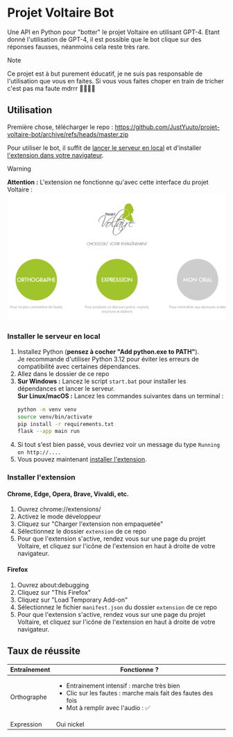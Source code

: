 # Projet Voltaire Bot

Une API en Python pour "botter" le projet Voltaire en utilisant GPT-4. Etant donné l'utilisation de GPT-4, il est possible que le bot clique sur des réponses fausses, néanmoins cela reste très rare.

> [!NOTE]
> Ce projet est à but purement éducatif, je ne suis pas responsable de l'utilisation que vous en faites. Si vous vous faites choper en train de tricher c'est pas ma faute mdrrr 🫵🫵😂😂

## Utilisation

Première chose, télécharger le repo : https://github.com/JustYuuto/projet-voltaire-bot/archive/refs/heads/master.zip

Pour utiliser le bot, il suffit de [lancer le serveur en local](#installer-le-serveur-en-local) et d'installer [l'extension dans votre navigateur](#installer-lextension).

> [!WARNING]
> **Attention :** L'extension ne fonctionne qu'avec cette interface du projet Voltaire : 
> ![Interface du projet Voltaire](/screenshot.png)

### Installer le serveur en local

1. Installez Python (**pensez à cocher "Add python.exe to PATH"**).<br/>
   Je recommande d'utiliser Python 3.12 pour éviter les erreurs de compatibilité avec certaines dépendances.
2. Allez dans le dossier de ce repo
3. **Sur Windows :** Lancez le script `start.bat` pour installer les dépendances et lancer le serveur.<br/>
   **Sur Linux/macOS :** Lancez les commandes suivantes dans un terminal :
   ```bash
   python -m venv venv
   source venv/bin/activate
   pip install -r requirements.txt
   flask --app main run
   ```
4. Si tout s'est bien passé, vous devriez voir un message du type `Running on http://....`
5. Vous pouvez maintenant [installer l'extension](#installer-lextension).

### Installer l'extension

#### Chrome, Edge, Opera, Brave, Vivaldi, etc.

1. Ouvrez chrome://extensions/
2. Activez le mode développeur
3. Cliquez sur "Charger l'extension non empaquetée"
4. Sélectionnez le dossier `extension` de ce repo
5. Pour que l'extension s'active, rendez vous sur une page du projet Voltaire, et cliquez sur l'icône de l'extension en haut à droite de votre navigateur.

#### Firefox

1. Ouvrez about:debugging
2. Cliquez sur "This Firefox"
3. Cliquez sur "Load Temporary Add-on"
4. Sélectionnez le fichier `manifest.json` du dossier `extension` de ce repo
5. Pour que l'extension s'active, rendez vous sur une page du projet Voltaire, et cliquez sur l'icône de l'extension en haut à droite de votre navigateur.

## Taux de réussite

<table>
   <thead>
      <tr>
         <th>Entraînement</th>
         <th>Fonctionne ?</th>
      </tr>
   </thead>
   <tbody>
      <tr>
         <td>Orthographe</td>
         <td>
            <ul>
               <li>Entrainement intensif : marche très bien</li>
               <li>Clic sur les fautes : marche mais fait des fautes des fois</li>
               <li>Mot à remplir avec l'audio : ✅</li>
            </ul>
         </td>
      </tr>
      <tr>
         <td>Expression</td>
         <td>Oui nickel</td>
      </tr>
   </tbody>
</table>
